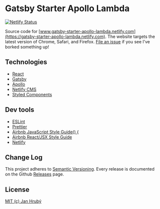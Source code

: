 # Gatsby Starter Apollo Lambda

[![Netlify Status](https://api.netlify.com/api/v1/badges/dbe2996d-402e-46ca-9aca-803a2af40cde/deploy-status)](https://app.netlify.com/sites/gatsby-starter-apollo-lambda/deploys)

Source code for [www.gatsby-starter-apollo-lambda.netlify.com](https://gatsby-starter-apollo-lambda.netlify.com). The website targets the latest version of Chrome, Safari, and Firefox. [File an issue](https://github.com/mrozilla/gatsby-starter-apollo-lambda/issues) if you see I've borked something up!

## Technologies

- [React](https://github.com/facebook/react)
- [Gatsby](https://github.com/gatsbyjs/gatsby)
- [Apollo](https://github.com/apollographql)
- [Netlify CMS](https://github.com/netlify/netlify-cms)
- [Styled Components](https://github.com/styled-components/styled-components)

## Dev tools

- [ESLint](https://github.com/eslint/eslint)
- [Prettier](https://github.com/prettier/prettier)
- [Airbnb JavaScript Style Guide() {](https://github.com/airbnb/javascript)
- [Airbnb React/JSX Style Guide](https://github.com/airbnb/javascript/tree/master/react)
- [Netlify](https://www.netlify.com)

## Change Log

This project adheres to [Semantic Versioning](http://semver.org/). Every release is documented on the Github [Releases](https://github.com/mrozilla/gatsby-starter-apollo-lambda/releases) page.

## License

[MIT (c) Jan Hrubý](https://github.com/mrozilla/gatsby-starter-apollo-lambda/blob/master/LICENSE)
